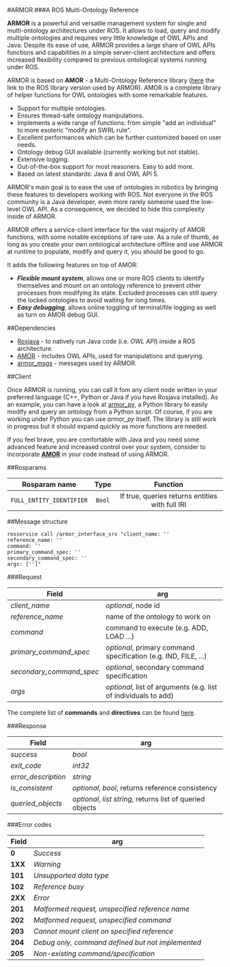#ARMOR
###A ROS Multi-Ontology Reference

**ARMOR** is a powerful and versatile management system for single and multi-ontology architectures under ROS. It allows
to load, query and modify multiple ontologies and requires very little knowledge of OWL APIs and Java. Despite its ease 
of use, ARMOR provides a large share of OWL APIs functions and capabilities in a simple server-client architecture and
offers increased flexibility compared to previous ontological systems running under ROS.

ARMOR is based on **AMOR** - a Multi-Ontology Reference library ([here](https://github.com/EmaroLab/multi_ontology_reference) the link to the ROS library version used by ARMOR).
AMOR is a complete library of helper functions for OWL ontologies with some remarkable features.
  
  + Support for multiple ontologies.
  + Ensures thread-safe ontology manipulations.
  + Implements a wide range of functions: from simple "add an individual" to more esoteric "modify an SWRL rule".
  + Excellent performances which can be further customized based on user needs.
  + Ontology debug GUI available (currently working but not stable).
  + Extensive logging.
  + Out-of-the-box support for most reasoners. Easy to add more.
  + Based on latest standards: Java 8 and OWL API 5.
  
ARMOR's main goal is to ease the use of ontologies in robotics by bringing these features to developers working with ROS.
Not everyone in the ROS community is a Java developer, even more rarely someone used the low-level OWL API. 
As a consequence, we decided to hide this complexity inside of ARMOR. 
  
ARMOR offers a service-client interface for the vast majority of AMOR functions, with some notable exceptions of rare 
use. As a rule of thumb, as long as you create your own ontological architecture offline and use ARMOR at runtime to 
populate, modify and query it, you should be good to go.

It adds the following features on top of AMOR:
  
  + **_Flexible mount system_**, allows one or more ROS clients to identify themselves and mount on an ontology reference to
   prevent other processes from modifying its state. Excluded processes can still query the locked ontologies to avoid 
   waiting for long times.
  + **_Easy debugging_**, allows online toggling of terminal/file logging as well as turn on AMOR debug GUI.
  
##Dependencies
  
  + [Rosjava](http://wiki.ros.org/rosjava) - to natively run Java code (i.e. *OWL API*) inside a ROS architecture.
  + [AMOR](https://github.com/EmaroLab/multi_ontology_reference) - includes OWL APIs, used for manipulations and querying.
  + [armor_msgs](https://github.com/EmaroLab/armor_msgs) - messages used by ARMOR.
  
##Client
  
  Once ARMOR is running, you can call it fom any client node written in your preferred language (C++, Python or Java if 
  you have Rosjava installed). As an example, you can have a look at [armor_py](https://github.com/EmaroLab/armor_py_api), a Python library to easily modify and
  query an ontology from a Python script. Of course, if you are working under Python you can use *armor_py* itself. 
  The library is still work in progress but it should expand quickly as more functions are needed.
  
  If you feel brave, you are comfortable with Java and you need some advanced feature and increased control over your 
  system, consider to incorporate [**AMOR**](https://github.com/EmaroLab/multi_ontology_reference) in your code instead
  of using ARMOR.
  
##Rosparams

| Rosparam name            | Type   | Function                                        |
|:------------------------:|:------:|:-----------------------------------------------:|
| `FULL_ENTITY_IDENTIFIER` | `Bool` | If true, queries returns entities with full IRI |
  
##Message structure
  
```
rosservice call /armor_interface_srv "client_name: ''
reference_name: ''
command: ''
primary_command_spec: ''
secondary_command_spec: ''
args: ['']"   
```

###Request

| Field                    | arg                                                             |
| ------------------------ | --------------------------------------------------------------- |
| *client_name*            | *optional*, node id                                             |
| *reference_name*         | name of the ontology to work on                                 |
| *command*                | command to execute (e.g. ADD, LOAD ...)                         |
| *primary_command_spec*   | *optional*, primary command specification (e.g. IND, FILE, ...) |
| *secondary_command_spec* | *optional*, secondary command specification                     |
| *args*                   | *optional*, list of arguments (e.g. list of individuals to add) |
  
The complete list of **commands** and **directives** can be found [here](https://github.com/EmaroLab/armor/blob/master/commands.md).

###Response

| Field                    | arg                                                             |
| ------------------------ | --------------------------------------------------------------- |
| *success*                | *bool*                                                          |
| *exit_code*              | *int32*                                                         |
| *error_description*      | *string*                                                        |
| *is_consistent*          | *optional*, *bool*, returns reference consistency               |
| *queried_objects*        | *optional*, *list string*, returns list of queried objects      |

###Error codes

| Field                    | arg                                                             |
| ------------------------ | --------------------------------------------------------------- |
| **0**                    | *Success*                                                       |
| **1XX**                  | *Warning*                                                       |
| **101**                  | *Unsupported data type*                                         |
| **102**                  | *Reference busy*                                                |
| **2XX**                  | *Error*                                                         |
| **201**                  | *Malformed request, unspecified reference name*                 |
| **202**                  | *Malformed request, unspecified command*                        |
| **203**                  | *Cannot mount client on specified reference*                    |
| **204**                  | *Debug only, command defined but not implemented*               |
| **205**                  | *Non-existing command/specification*                            |
